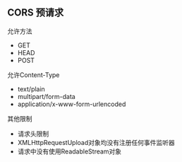 ## CORS 预请求

允许方法

* GET
* HEAD
* POST

允许Content-Type

* text/plain
* multipart/form-data
* application/x-www-form-urlencoded

其他限制

* 请求头限制
* XMLHttpRequestUpload对象均没有注册任何事件监听器
* 请求中没有使用ReadableStream对象
